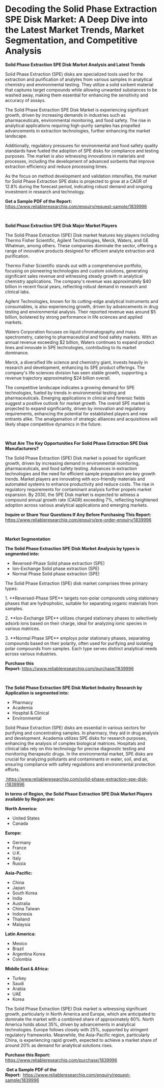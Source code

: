 <p><h1>Decoding the Solid Phase Extraction SPE Disk Market: A Deep Dive into the Latest Market Trends, Market Segmentation, and Competitive Analysis</h1></p><p><strong>Solid Phase Extraction SPE Disk Market Analysis and Latest Trends</strong></p>
<p><p>Solid Phase Extraction (SPE) disks are specialized tools used for the extraction and purification of analytes from various samples in analytical chemistry and environmental testing. They utilize a solid sorbent material that captures target compounds while allowing unwanted substances to be washed away, making them essential for enhancing the sensitivity and accuracy of assays.</p><p>The Solid Phase Extraction SPE Disk Market is experiencing significant growth, driven by increasing demands in industries such as pharmaceuticals, environmental monitoring, and food safety. The rise in analytical applications requiring high-purity samples has propelled advancements in extraction technologies, further enhancing the market landscape. </p><p>Additionally, regulatory pressures for environmental and food safety quality standards have fueled the adoption of SPE disks for compliance and testing purposes. The market is also witnessing innovations in materials and processes, including the development of advanced sorbents that improve extraction efficiency and reduce processing times. </p><p>As the focus on method development and validation intensifies, the market for Solid Phase Extraction SPE disks is projected to grow at a CAGR of 12.8% during the forecast period, indicating robust demand and ongoing investment in research and technology.</p></p>
<p><strong>Get a Sample PDF of the Report:&nbsp;</strong> <a href="https://www.reliableresearchiq.com/enquiry/request-sample/1839996?utm_campaign=104&utm_medium=2&utm_source=Github&utm_content=ia&utm_term=14042025&utm_id=solid-phase-extraction-spe-disk">https://www.reliableresearchiq.com/enquiry/request-sample/1839996</a></p>
<p>&nbsp;</p>
<p><strong>Solid Phase Extraction SPE Disk Major Market Players</strong></p>
<p><p>The Solid Phase Extraction (SPE) Disk market features key players including Thermo Fisher Scientific, Agilent Technologies, Merck, Waters, and GE Whatman, among others. These companies dominate the sector, offering a range of innovative products designed for efficient analyte extraction and purification.</p><p>Thermo Fisher Scientific stands out with a comprehensive portfolio, focusing on pioneering technologies and custom solutions, generating significant sales revenue and witnessing steady growth in analytical chemistry applications. The company's revenue was approximately $40 billion in recent fiscal years, reflecting robust demand in research and clinical labs.</p><p>Agilent Technologies, known for its cutting-edge analytical instruments and consumables, is also experiencing growth, driven by advancements in drug testing and environmental analysis. Their reported revenue was around $5 billion, bolstered by strong performance in life sciences and applied markets.</p><p>Waters Corporation focuses on liquid chromatography and mass spectrometry, catering to pharmaceutical and food safety markets. With an annual revenue exceeding $2 billion, Waters continues to expand product lines and innovate in SPE technologies, contributing to its market dominance.</p><p>Merck, a diversified life science and chemistry giant, invests heavily in research and development, enhancing its SPE product offerings. The company's life sciences division has seen stable growth, supporting a revenue trajectory approximating $24 billion overall.</p><p>The competitive landscape indicates a growing demand for SPE technologies, fueled by trends in environmental testing and pharmaceuticals. Emerging applications in clinical and forensic fields suggest a positive outlook for market growth. The overall SPE market is projected to expand significantly, driven by innovation and regulatory requirements, enhancing the potential for established players and new entrants alike. The amalgamation of strategic alliances and acquisitions will likely shape competitive dynamics in the future.</p></p>
<p>&nbsp;</p>
<p><strong>What Are The Key Opportunities For Solid Phase Extraction SPE Disk Manufacturers?</strong></p>
<p><p>The Solid Phase Extraction (SPE) Disk market is poised for significant growth, driven by increasing demand in environmental monitoring, pharmaceuticals, and food safety testing. Advances in extraction technologies and the need for efficient sample preparation are key growth trends. Market players are innovating with eco-friendly materials and automated systems to enhance productivity and reduce costs. The rise in regulatory requirements for contaminant analysis further propels market expansion. By 2030, the SPE Disk market is expected to witness a compound annual growth rate (CAGR) exceeding 7%, reflecting heightened adoption across various analytical applications and emerging markets.</p></p>
<p><strong>Inquire or Share Your Questions If Any Before Purchasing This Report:</strong> <a href="https://www.reliableresearchiq.com/enquiry/pre-order-enquiry/1839996?utm_campaign=104&utm_medium=2&utm_source=Github&utm_content=ia&utm_term=14042025&utm_id=solid-phase-extraction-spe-disk">https://www.reliableresearchiq.com/enquiry/pre-order-enquiry/1839996</a></p>
<p>&nbsp;</p>
<p><strong>Market Segmentation</strong></p>
<p><strong>The Solid Phase Extraction SPE Disk Market Analysis by types is segmented into:</strong></p>
<p><ul><li>Reversed-Phase Solid phase extraction (SPE)</li><li>Ion-Exchange Solid phase extraction (SPE)</li><li>Normal Phase Solid phase extraction (SPE)</li></ul></p>
<p><p>The Solid Phase Extraction (SPE) disk market comprises three primary types: </p><p>1. **Reversed-Phase SPE** targets non-polar compounds using stationary phases that are hydrophobic, suitable for separating organic materials from samples.</p><p>  </p><p>2. **Ion-Exchange SPE** utilizes charged stationary phases to selectively adsorb ions based on their charge, ideal for analyzing ionic species in various matrices.</p><p>3. **Normal Phase SPE** employs polar stationary phases, separating compounds based on their polarity, often used for purifying and isolating polar compounds from samples. Each type serves distinct analytical needs across various industries.</p></p>
<p><strong>Purchase this Report:&nbsp;</strong><a href="https://www.reliableresearchiq.com/purchase/1839996?utm_campaign=104&utm_medium=2&utm_source=Github&utm_content=ia&utm_term=14042025&utm_id=solid-phase-extraction-spe-disk">https://www.reliableresearchiq.com/purchase/1839996</a></p>
<p>&nbsp;</p>
<p><strong>The Solid Phase Extraction SPE Disk Market Industry Research by Application is segmented into:</strong></p>
<p><ul><li>Pharmacy</li><li>Academia</li><li>Hospital & Clinical</li><li>Environmental</li></ul></p>
<p><p>Solid Phase Extraction (SPE) disks are essential in various sectors for purifying and concentrating samples. In pharmacy, they aid in drug analysis and development. Academia utilizes SPE disks for research purposes, enhancing the analysis of complex biological matrices. Hospitals and clinical labs rely on this technology for precise diagnostic testing and monitoring therapeutic drugs. In the environmental market, SPE disks are crucial for analyzing pollutants and contaminants in water, soil, and air, ensuring compliance with safety regulations and environmental protection efforts.</p></p>
<p><a href="https://www.reliableresearchiq.com/solid-phase-extraction-spe-disk-r1839996?utm_campaign=104&utm_medium=2&utm_source=Github&utm_content=ia&utm_term=14042025&utm_id=solid-phase-extraction-spe-disk">&nbsp;https://www.reliableresearchiq.com/solid-phase-extraction-spe-disk-r1839996</a></p>
<p><strong>In terms of Region, the Solid Phase Extraction SPE Disk Market Players available by Region are:</strong></p>
<p>
    <p> <strong> North America: </strong>
        <ul>
            <li>United States</li>
            <li>Canada</li>
        </ul>
        </p> 
    <p> <strong> Europe: </strong>
        <ul>
            <li>Germany</li>
            <li>France</li>
            <li>U.K.</li>
            <li>Italy</li>
            <li>Russia</li>
        </ul>
        </p> 
    <p> <strong> Asia-Pacific: </strong>
        <ul>
            <li>China</li>
            <li>Japan</li>
            <li>South Korea</li>
            <li>India</li>
            <li>Australia</li>
            <li>China Taiwan</li>
            <li>Indonesia</li>
            <li>Thailand</li>
            <li>Malaysia</li>
        </ul>
        </p> 
    <p> <strong> Latin America: </strong>
        <ul>
            <li>Mexico</li>
            <li>Brazil</li>
            <li>Argentina Korea</li>
            <li>Colombia</li>
        </ul>
        </p> 
    <p> <strong> Middle East & Africa: </strong>
        <ul>
            <li>Turkey</li>
            <li>Saudi</li>
            <li>Arabia</li>
            <li>UAE</li>
            <li>Korea</li>
        </ul>
    </p>
    </p>
<p><p>The Solid Phase Extraction (SPE) Disk market is witnessing significant growth, particularly in North America and Europe, which are anticipated to dominate the market with a combined share of approximately 60%. North America holds about 35%, driven by advancements in analytical technologies. Europe follows closely with 25%, supported by stringent regulatory frameworks. Meanwhile, the Asia-Pacific region, particularly China, is experiencing rapid growth, expected to achieve a market share of around 20% as demand for analytical solutions rises.</p></p>
<p><strong>Purchase this Report: </strong><a href="https://www.reliableresearchiq.com/purchase/1839996?utm_campaign=104&utm_medium=2&utm_source=Github&utm_content=ia&utm_term=14042025&utm_id=solid-phase-extraction-spe-disk">https://www.reliableresearchiq.com/purchase/1839996</a></p>
<p>&nbsp;<strong>Get a Sample PDF of the Report:&nbsp;&nbsp;</strong><a href="https://www.reliableresearchiq.com/enquiry/request-sample/1839996?utm_campaign=104&utm_medium=2&utm_source=Github&utm_content=ia&utm_term=14042025&utm_id=solid-phase-extraction-spe-disk">https://www.reliableresearchiq.com/enquiry/request-sample/1839996</a></p>
<p><strong></strong></p>
<p><p></p><p></p><p></p></p>